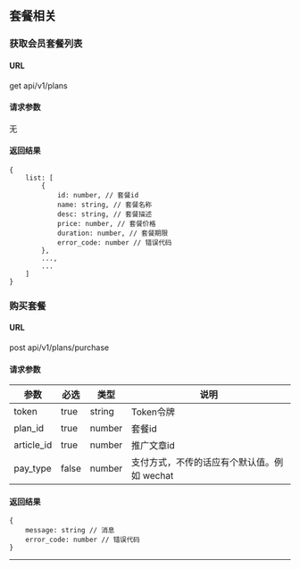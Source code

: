 ## 套餐相关

### 获取会员套餐列表
#### URL
get api/v1/plans

#### 请求参数
无

#### 返回结果
```
{
	list: [
		{
			id: number, // 套餐id
			name: string, // 套餐名称
			desc: string, // 套餐描述
			price: number, // 套餐价格
			duration: number, // 套餐期限
			error_code: number // 错误代码
		},
		...,
		...
	]
}
```

### 购买套餐
#### URL
post api/v1/plans/purchase

#### 请求参数
| 参数       | 必选 | 类型   | 说明 |
| --------- | ---- | ------ | ----|
| token | true | string | Token令牌 |
| plan_id | true | number | 套餐id |
| article_id | true | number | 推广文章id |
| pay_type| false | number | 支付方式，不传的话应有个默认值。例如 wechat |

#### 返回结果
```
{
	message: string // 消息
	error_code: number // 错误代码
}
```

---












